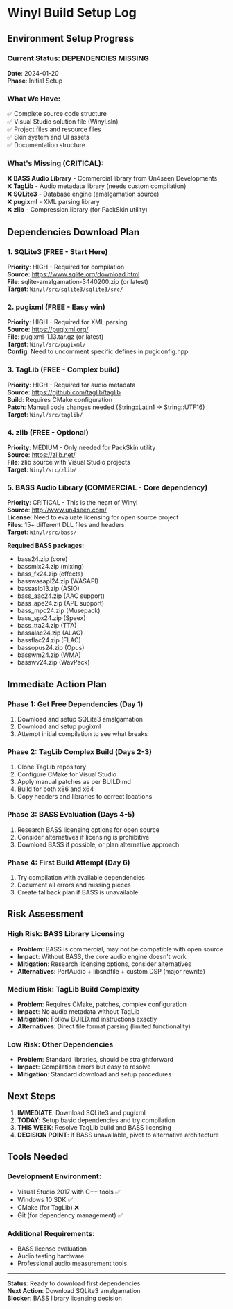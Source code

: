 # Winyl Build Setup Log

## Environment Setup Progress

### Current Status: DEPENDENCIES MISSING
**Date**: 2024-01-20  
**Phase**: Initial Setup

### What We Have:
✅ Complete source code structure  
✅ Visual Studio solution file (Winyl.sln)  
✅ Project files and resource files  
✅ Skin system and UI assets  
✅ Documentation structure  

### What's Missing (CRITICAL):
❌ **BASS Audio Library** - Commercial library from Un4seen Developments  
❌ **TagLib** - Audio metadata library (needs custom compilation)  
❌ **SQLite3** - Database engine (amalgamation source)  
❌ **pugixml** - XML parsing library  
❌ **zlib** - Compression library (for PackSkin utility)  

## Dependencies Download Plan

### 1. SQLite3 (FREE - Start Here)
**Priority**: HIGH - Required for compilation  
**Source**: https://www.sqlite.org/download.html  
**File**: sqlite-amalgamation-3440200.zip (or latest)  
**Target**: `Winyl/src/sqlite3/sqlite3/src/`  

### 2. pugixml (FREE - Easy win)
**Priority**: HIGH - Required for XML parsing  
**Source**: https://pugixml.org/  
**File**: pugixml-1.13.tar.gz (or latest)  
**Target**: `Winyl/src/pugixml/`  
**Config**: Need to uncomment specific defines in pugiconfig.hpp  

### 3. TagLib (FREE - Complex build)
**Priority**: HIGH - Required for audio metadata  
**Source**: https://github.com/taglib/taglib  
**Build**: Requires CMake configuration  
**Patch**: Manual code changes needed (String::Latin1 → String::UTF16)  
**Target**: `Winyl/src/taglib/`  

### 4. zlib (FREE - Optional)
**Priority**: MEDIUM - Only needed for PackSkin utility  
**Source**: https://zlib.net/  
**File**: zlib source with Visual Studio projects  
**Target**: `Winyl/src/zlib/`  

### 5. BASS Audio Library (COMMERCIAL - Core dependency)
**Priority**: CRITICAL - This is the heart of Winyl  
**Source**: http://www.un4seen.com/  
**License**: Need to evaluate licensing for open source project  
**Files**: 15+ different DLL files and headers  
**Target**: `Winyl/src/bass/`  

**Required BASS packages:**
- bass24.zip (core)
- bassmix24.zip (mixing)
- bass_fx24.zip (effects)
- basswasapi24.zip (WASAPI)
- bassasio13.zip (ASIO)
- bass_aac24.zip (AAC support)
- bass_ape24.zip (APE support)
- bass_mpc24.zip (Musepack)
- bass_spx24.zip (Speex)
- bass_tta24.zip (TTA)
- bassalac24.zip (ALAC)
- bassflac24.zip (FLAC)
- bassopus24.zip (Opus)
- basswm24.zip (WMA)
- basswv24.zip (WavPack)

## Immediate Action Plan

### Phase 1: Get Free Dependencies (Day 1)
1. Download and setup SQLite3 amalgamation
2. Download and setup pugixml
3. Attempt initial compilation to see what breaks

### Phase 2: TagLib Complex Build (Days 2-3)
1. Clone TagLib repository
2. Configure CMake for Visual Studio
3. Apply manual patches as per BUILD.md
4. Build for both x86 and x64
5. Copy headers and libraries to correct locations

### Phase 3: BASS Evaluation (Days 4-5)
1. Research BASS licensing options for open source
2. Consider alternatives if licensing is prohibitive
3. Download BASS if possible, or plan alternative approach

### Phase 4: First Build Attempt (Day 6)
1. Try compilation with available dependencies
2. Document all errors and missing pieces
3. Create fallback plan if BASS is unavailable

## Risk Assessment

### High Risk: BASS Library Licensing
- **Problem**: BASS is commercial, may not be compatible with open source
- **Impact**: Without BASS, the core audio engine doesn't work
- **Mitigation**: Research licensing options, consider alternatives
- **Alternatives**: PortAudio + libsndfile + custom DSP (major rewrite)

### Medium Risk: TagLib Build Complexity
- **Problem**: Requires CMake, patches, complex configuration
- **Impact**: No audio metadata without TagLib
- **Mitigation**: Follow BUILD.md instructions exactly
- **Alternatives**: Direct file format parsing (limited functionality)

### Low Risk: Other Dependencies
- **Problem**: Standard libraries, should be straightforward
- **Impact**: Compilation errors but easy to resolve
- **Mitigation**: Standard download and setup procedures

## Next Steps

1. **IMMEDIATE**: Download SQLite3 and pugixml
2. **TODAY**: Setup basic dependencies and try compilation
3. **THIS WEEK**: Resolve TagLib build and BASS licensing
4. **DECISION POINT**: If BASS unavailable, pivot to alternative architecture

## Tools Needed

### Development Environment:
- Visual Studio 2017 with C++ tools ✅
- Windows 10 SDK ✅
- CMake (for TagLib) ❌
- Git (for dependency management) ✅

### Additional Requirements:
- BASS license evaluation
- Audio testing hardware
- Professional audio measurement tools

---

**Status**: Ready to download first dependencies  
**Next Action**: Download SQLite3 amalgamation  
**Blocker**: BASS library licensing decision